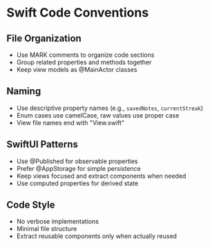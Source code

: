 # Swift Code Conventions

## File Organization
- Use MARK comments to organize code sections
- Group related properties and methods together
- Keep view models as @MainActor classes

## Naming
- Use descriptive property names (e.g., `savedNotes`, `currentStreak`)
- Enum cases use camelCase, raw values use proper case
- View file names end with "View.swift"

## SwiftUI Patterns
- Use @Published for observable properties
- Prefer @AppStorage for simple persistence
- Keep views focused and extract components when needed
- Use computed properties for derived state

## Code Style
- No verbose implementations
- Minimal file structure
- Extract reusable components only when actually reused